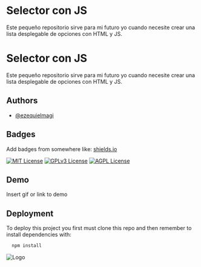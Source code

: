 
# Selector con JS

Este pequeño repositorio sirve para mi futuro yo cuando necesite crear una lista desplegable de opciones con HTML y JS.




# Selector con JS

Este pequeño repositorio sirve para mi futuro yo cuando necesite crear una lista desplegable de opciones con HTML y JS.




## Authors

- [@ezequielmagi](https://www.github.com/ezequielmagi)


## Badges

Add badges from somewhere like: [shields.io](https://shields.io/)

[![MIT License](https://img.shields.io/badge/License-MIT-green.svg)](https://choosealicense.com/licenses/mit/)
[![GPLv3 License](https://img.shields.io/badge/License-GPL%20v3-yellow.svg)](https://opensource.org/licenses/)
[![AGPL License](https://img.shields.io/badge/license-AGPL-blue.svg)](http://www.gnu.org/licenses/agpl-3.0)


## Demo

Insert gif or link to demo


## Deployment

To deploy this project you first must clone this repo and then remember to install dependencies with:
```bash
  npm install
```


![Logo](https://i.postimg.cc/XvdK4twr/logoEM.png)

